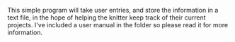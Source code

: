 This simple program will take user entries, and store the information in a text file, in the hope of helping the knitter keep track of their current projects.
I've included a user manual in the folder so please read it for more information.
